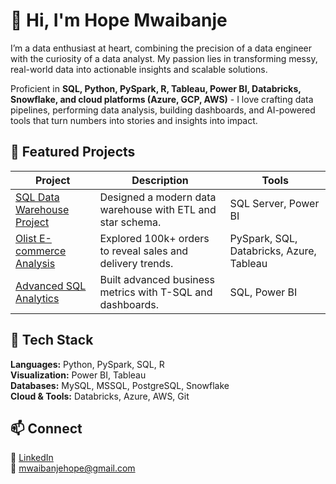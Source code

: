 
# 👋 Hi, I'm Hope Mwaibanje

I’m a data enthusiast at heart, combining the precision of a data engineer with the curiosity of a data analyst. My passion lies in transforming messy, real-world data into actionable insights and scalable solutions.

Proficient in **SQL, Python, PySpark, R, Tableau, Power BI, Databricks, Snowflake, and cloud platforms (Azure, GCP, AWS)** - I love crafting data pipelines, performing data analysis, building dashboards, and AI-powered tools that turn numbers into stories and insights into impact.

## 🚀 Featured Projects
| Project | Description | Tools |
|----------|--------------|--------|
| [SQL Data Warehouse Project](https://github.com/hopecosmas/sql_data_warehouse_project) | Designed a modern data warehouse with ETL and star schema. | SQL Server, Power BI |
| [Olist E-commerce Analysis](https://github.com/hopecosmas/Project---Brazilian-Olist-Ecommerce) | Explored 100k+ orders to reveal sales and delivery trends. | PySpark, SQL, Databricks, Azure, Tableau |
| [Advanced SQL Analytics](https://github.com/hopecosmas/sql-ecommerce-advanced-analytics) | Built advanced business metrics with T-SQL and dashboards. | SQL, Power BI |

## 🧰 Tech Stack
**Languages:** Python, PySpark, SQL, R  
**Visualization:** Power BI, Tableau  
**Databases:** MySQL, MSSQL, PostgreSQL, Snowflake  
**Cloud & Tools:** Databricks, Azure, AWS, Git  

## 📫 Connect 
💼 [LinkedIn](https://linkedin.com/in/hope-mwaibanje)  
📧 mwaibanjehope@gmail.com
